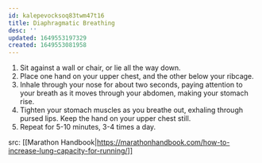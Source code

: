 ```yaml
---
id: kalepevocksoq83twm47t16
title: Diaphragmatic Breathing
desc: ''
updated: 1649553197329
created: 1649553081958
---
```


1. Sit against a wall or chair, or lie all the way down.
2. Place one hand on your upper chest, and the other below your ribcage.
3. Inhale through your nose for about two seconds, paying attention to your breath as it moves through your abdomen, making your stomach rise.
4. Tighten your stomach muscles as you breathe out, exhaling through pursed lips. Keep the hand on your upper chest still. 
5. Repeat for 5-10 minutes, 3-4 times a day. 

src: [[Marathon Handbook|https://marathonhandbook.com/how-to-increase-lung-capacity-for-running/]]